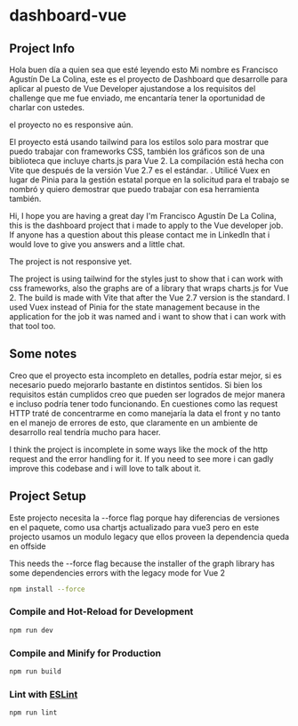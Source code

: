 # dashboard-vue

## Project Info

Hola buen día a quien sea que esté leyendo esto
Mi nombre es Francisco Agustín De La Colina, este es el proyecto de Dashboard que desarrolle para aplicar al puesto de Vue Developer ajustandose a los requisitos del challenge que me fue enviado, me encantaría tener la oportunidad de charlar con ustedes.

el proyecto no es responsive aún.

El proyecto está usando tailwind para los estilos solo para mostrar que puedo trabajar con frameworks CSS, también los gráficos son de una biblioteca que incluye charts.js para Vue 2. La compilación está hecha con Vite que después de la versión Vue 2.7 es el estándar. . Utilicé Vuex en lugar de Pinia para la gestión estatal porque en la solicitud para el trabajo se nombró y quiero demostrar que puedo trabajar con esa herramienta también.


Hi, I hope you are having a great day
I'm Francisco Agustín De La Colina, this is the dashboard project that i made to apply to the Vue developer job. If anyone has a question about this please contact me in LinkedIn that i would love to give you answers and a little chat.

The project is not responsive yet.

The project is using tailwind for the styles just to show that i can work with css frameworks, also the graphs are of a library that wraps charts.js for Vue 2. The build is made with Vite that after the Vue 2.7 version is the standard. I used Vuex instead of Pinia for the state management because in the application for the job it was named and i want to show that i can work with that tool too.

## Some notes

Creo que el proyecto esta incompleto en detalles, podría estar mejor, si es necesario puedo mejorarlo bastante en distintos sentidos. Si bien los requisitos están cumplidos creo que pueden ser logrados de mejor manera e incluso podría tener todo funcionando. En cuestiones como las request HTTP traté de concentrarme en como manejaría la data el front y no tanto en el manejo de errores de esto, que claramente en un ambiente de desarrollo real tendría mucho para hacer.

I think the project is incomplete in some ways like the mock of the http request and the error handling for it. If you need to see more i can gadly improve this codebase and i will love to talk about it.

## Project Setup

Este projecto necesita la --force flag porque hay diferencias de versiones en el paquete, como usa chartjs actualizado para vue3 pero en este projecto usamos un modulo legacy que ellos proveen la dependencia queda en offside

This needs the --force flag because the installer of the graph library has some dependencies errors with the legacy mode for Vue 2

```sh
npm install --force
```

### Compile and Hot-Reload for Development

```sh
npm run dev
```

### Compile and Minify for Production

```sh
npm run build
```

### Lint with [ESLint](https://eslint.org/)

```sh
npm run lint
```
